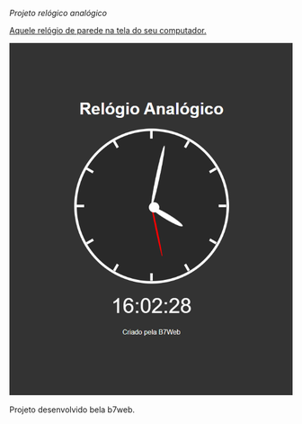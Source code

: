 
*Projeto relógico analógico*

<a href="http://relogioanalogico.lsdevtec.com/" target="_blank">Aquele relógio de parede na tela do seu computador.</a>

<img src=/assets/img/relogio.png>

Projeto desenvolvido bela b7web.

